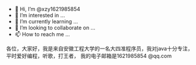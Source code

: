 - 👋 Hi, I’m @xzy1621985854
- 👀 I’m interested in ...
- 🌱 I’m currently learning ...
- 💞️ I’m looking to collaborate on ...
- 📫 How to reach me ...

<!---
xzy1621985854/xzy1621985854 is a ✨ special ✨ repository because its `README.md` (this file) appears on your GitHub profile.
You can click the Preview link to take a look at your changes.
--->
各位，大家好，我是来自安徽工程大学的一名大四准程序员，我对java十分专注，平时爱好编程，听歌，打王者，
我的电子邮箱是1621985854 @qq.com
